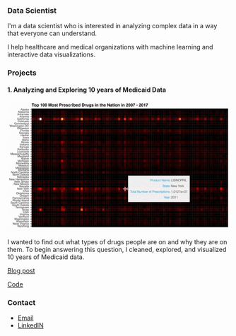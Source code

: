 ### Data Scientist

I'm a data scientist who is interested in analyzing complex data in a way that everyone can understand.

I help healthcare and medical organizations with machine learning and interactive data visualizations.

### Projects

#### 1. Analyzing and Exploring 10 years of Medicaid Data

![](gif_small.gif)

I wanted to find out what types of drugs people are on and why they are on them. To begin answering this question, I cleaned, explored, and visualized 10 years of Medicaid data.

[Blog post](https://medium.com/@dmitriy.kavyazin/what-drugs-are-people-on-56ce31b40a4f)

[Code](https://github.com/DimaKav/Data_storytelling_project/blob/master/DRUG_data.ipynb)

### Contact

- [Email](mailto:dkav@live.com)
- [LinkedIN](https://www.linkedin.com/in/dkavyazin/)
